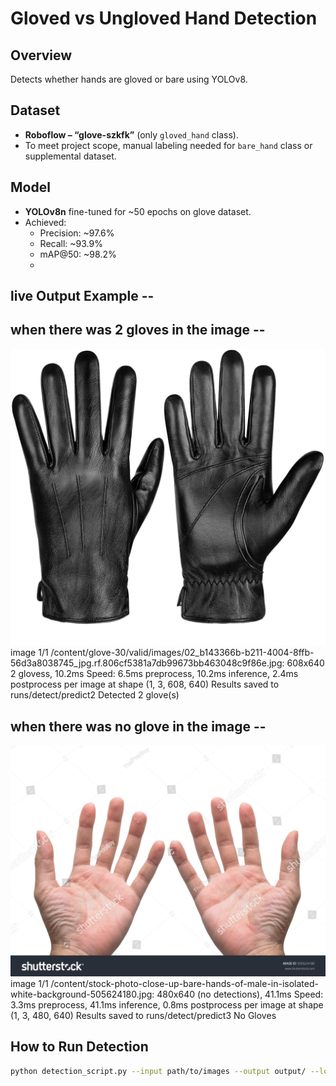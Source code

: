# Gloved vs Ungloved Hand Detection

## Overview
Detects whether hands are gloved or bare using YOLOv8.

## Dataset
- **Roboflow – “glove-szkfk”** (only `gloved_hand` class).
- To meet project scope, manual labeling needed for `bare_hand` class or supplemental dataset.

## Model
- **YOLOv8n** fine-tuned for ~50 epochs on glove dataset.
- Achieved:
  - Precision: ~97.6%
  - Recall: ~93.9%
  - mAP@50: ~98.2%
  - 
## live Output Example --
## when there was 2 gloves in the image --
![Gloved Hand](https://github.com/jatinavi/Glove_Detection/blob/main/02_b143366b-b211-4004-8ffb-56d3a8038745_jpg.rf.806cf5381a7db99673bb463048c9f86e.jpg)
image 1/1 /content/glove-30/valid/images/02_b143366b-b211-4004-8ffb-56d3a8038745_jpg.rf.806cf5381a7db99673bb463048c9f86e.jpg: 608x640 2 glovess, 10.2ms
Speed: 6.5ms preprocess, 10.2ms inference, 2.4ms postprocess per image at shape (1, 3, 608, 640)
Results saved to runs/detect/predict2
Detected 2 glove(s)
## when there was no glove in the image --
![No Gloved Hand](https://github.com/jatinavi/Glove_Detection/blob/main/stock-photo-close-up-bare-hands-of-male-in-isolated-white-background-505624180.jpg)
image 1/1 /content/stock-photo-close-up-bare-hands-of-male-in-isolated-white-background-505624180.jpg: 480x640 (no detections), 41.1ms
Speed: 3.3ms preprocess, 41.1ms inference, 0.8ms postprocess per image at shape (1, 3, 480, 640)
Results saved to runs/detect/predict3
No Gloves
## How to Run Detection
```bash
python detection_script.py --input path/to/images --output output/ --logs logs/ --model best.pt --confidence 0.5
